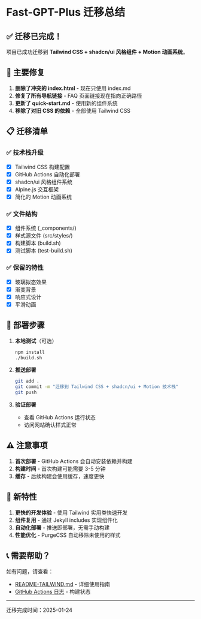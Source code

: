 # Fast-GPT-Plus 迁移总结

## ✅ 迁移已完成！

项目已成功迁移到 **Tailwind CSS + shadcn/ui 风格组件 + Motion 动画系统**。

## 🔧 主要修复

1. **删除了冲突的 index.html** - 现在只使用 index.md
2. **修复了所有导航链接** - FAQ 页面链接现在指向正确路径
3. **更新了 quick-start.md** - 使用新的组件系统
4. **移除了对旧 CSS 的依赖** - 全部使用 Tailwind CSS

## 📋 迁移清单

### ✅ 技术栈升级
- [x] Tailwind CSS 构建配置
- [x] GitHub Actions 自动化部署
- [x] shadcn/ui 风格组件系统
- [x] Alpine.js 交互框架
- [x] 简化的 Motion 动画系统

### ✅ 文件结构
- [x] 组件系统 (_components/)
- [x] 样式源文件 (src/styles/)
- [x] 构建脚本 (build.sh)
- [x] 测试脚本 (test-build.sh)

### ✅ 保留的特性
- [x] 玻璃拟态效果
- [x] 渐变背景
- [x] 响应式设计
- [x] 平滑动画

## 🚀 部署步骤

1. **本地测试**（可选）
   ```bash
   npm install
   ./build.sh
   ```

2. **推送部署**
   ```bash
   git add .
   git commit -m "迁移到 Tailwind CSS + shadcn/ui + Motion 技术栈"
   git push
   ```

3. **验证部署**
   - 查看 GitHub Actions 运行状态
   - 访问网站确认样式正常

## ⚠️ 注意事项

1. **首次部署** - GitHub Actions 会自动安装依赖并构建
2. **构建时间** - 首次构建可能需要 3-5 分钟
3. **缓存** - 后续构建会使用缓存，速度更快

## 🎉 新特性

1. **更快的开发体验** - 使用 Tailwind 实用类快速开发
2. **组件复用** - 通过 Jekyll includes 实现组件化
3. **自动化部署** - 推送即部署，无需手动构建
4. **性能优化** - PurgeCSS 自动移除未使用的样式

## 📞 需要帮助？

如有问题，请查看：
- [README-TAILWIND.md](./README-TAILWIND.md) - 详细使用指南
- [GitHub Actions 日志](https://github.com/threezhang/Fast-GPT-Plus/actions) - 构建状态

---

迁移完成时间：2025-01-24